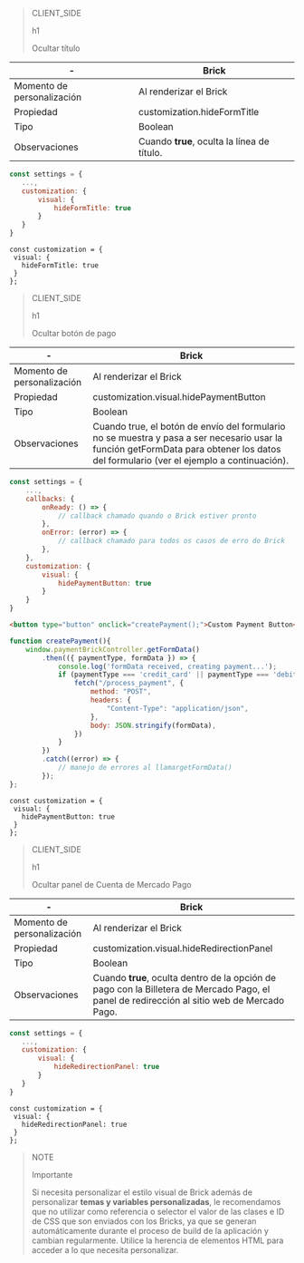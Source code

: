 > CLIENT_SIDE
>
> h1
>
> Ocultar título

| - | Brick |
| --- | --- |
| Momento de personalización  |  Al renderizar el Brick  |
| Propiedad  | customization.hideFormTitle  |
| Tipo  | Boolean  |
| Observaciones  | Cuando **true**, oculta la línea de título.  |

```Javascript
const settings = {
   ...,
   customization: {
       visual: {
           hideFormTitle: true
       }
   }
}
```

```react-jsx
const customization = {
 visual: {
   hideFormTitle: true
 }
};
```

> CLIENT_SIDE
>
> h1
>
> Ocultar botón de pago

| - | Brick |
| --- | --- |
| Momento de personalización  |  Al renderizar el Brick  |
| Propiedad  | customization.visual.hidePaymentButton  |
| Tipo  | Boolean  |
| Observaciones  | Cuando true, el botón de envío del formulario no se muestra y pasa a ser necesario usar la función getFormData para obtener los datos del formulario (ver el ejemplo a continuación).  |

```Javascript
const settings = {
    ...,
    callbacks: {
        onReady: () => {
            // callback chamado quando o Brick estiver pronto
        },
        onError: (error) => { 
            // callback chamado para todos os casos de erro do Brick
        },
    },
    customization: {
        visual: {
            hidePaymentButton: true
        }
    }
}
```

```html
<button type="button" onclick="createPayment();">Custom Payment Button</button>
```

```Javascript
function createPayment(){
    window.paymentBrickController.getFormData()
        .then(({ paymentType, formData }) => {
            console.log('formData received, creating payment...');
            if (paymentType === 'credit_card' || paymentType === 'debit_card') {
                fetch("/process_payment", {
                    method: "POST",
                    headers: {
                        "Content-Type": "application/json",
                    },
                    body: JSON.stringify(formData),
                })
            }
        })
        .catch((error) => {
            // manejo de errores al llamargetFormData()
        });
};
```

```react-jsx
const customization = {
 visual: {
   hidePaymentButton: true
 }
};
```

> CLIENT_SIDE
>
> h1
>
> Ocultar panel de Cuenta de Mercado Pago

| - | Brick |
| --- | --- |
| Momento de personalización  |  Al renderizar el Brick  |
| Propiedad  | customization.visual.hideRedirectionPanel |
| Tipo  | Boolean  |
| Observaciones  | Cuando **true**, oculta dentro de la opción de pago con la Billetera de Mercado Pago, el panel de redirección al sitio web de Mercado Pago. |

```Javascript
const settings = {
   ...,
   customization: {
       visual: {
           hideRedirectionPanel: true
       }
   }
}
```

```react-jsx
const customization = {
 visual: {
   hideRedirectionPanel: true
 }
};
```

> NOTE
>
> Importante
> 
> Si necesita personalizar el estilo visual de Brick además de personalizar **temas y variables personalizadas**, le recomendamos que no utilizar como referencia o selector el valor de las clases e ID de CSS que son enviados con los Bricks, ya que se generan automáticamente durante el proceso de build de la aplicación y cambian regularmente. Utilice la herencia de elementos HTML para acceder a lo que necesita personalizar.